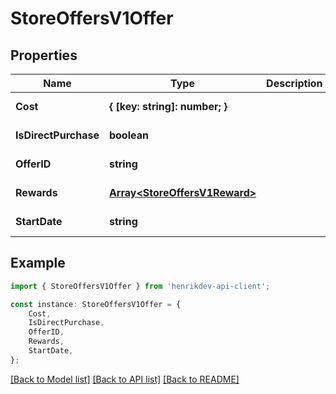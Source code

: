 # StoreOffersV1Offer


## Properties

Name | Type | Description | Notes
------------ | ------------- | ------------- | -------------
**Cost** | **{ [key: string]: number; }** |  | [default to undefined]
**IsDirectPurchase** | **boolean** |  | [default to undefined]
**OfferID** | **string** |  | [default to undefined]
**Rewards** | [**Array&lt;StoreOffersV1Reward&gt;**](StoreOffersV1Reward.md) |  | [default to undefined]
**StartDate** | **string** |  | [default to undefined]

## Example

```typescript
import { StoreOffersV1Offer } from 'henrikdev-api-client';

const instance: StoreOffersV1Offer = {
    Cost,
    IsDirectPurchase,
    OfferID,
    Rewards,
    StartDate,
};
```

[[Back to Model list]](../README.md#documentation-for-models) [[Back to API list]](../README.md#documentation-for-api-endpoints) [[Back to README]](../README.md)
